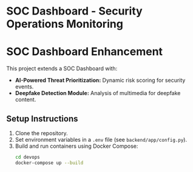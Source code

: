 # SOC Dashboard - Security Operations Monitoring

# SOC Dashboard Enhancement

This project extends a SOC Dashboard with:
- **AI-Powered Threat Prioritization:** Dynamic risk scoring for security events.
- **Deepfake Detection Module:** Analysis of multimedia for deepfake content.

## Setup Instructions

1. Clone the repository.
2. Set environment variables in a `.env` file (see `backend/app/config.py`).
3. Build and run containers using Docker Compose:
   ```bash
   cd devops
   docker-compose up --build
